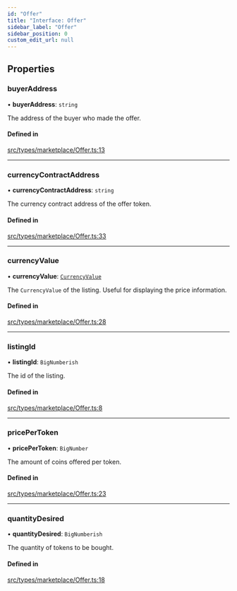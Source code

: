 ```yaml
---
id: "Offer"
title: "Interface: Offer"
sidebar_label: "Offer"
sidebar_position: 0
custom_edit_url: null
---
```


## Properties

### buyerAddress

• **buyerAddress**: `string`

The address of the buyer who made the offer.

#### Defined in

[src/types/marketplace/Offer.ts:13](https://github.com/PrasoonPratham/nftlabs-sdk-ts/blob/ff1ad69/src/types/marketplace/Offer.ts#L13)

___

### currencyContractAddress

• **currencyContractAddress**: `string`

The currency contract address of the offer token.

#### Defined in

[src/types/marketplace/Offer.ts:33](https://github.com/PrasoonPratham/nftlabs-sdk-ts/blob/ff1ad69/src/types/marketplace/Offer.ts#L33)

___

### currencyValue

• **currencyValue**: [`CurrencyValue`](CurrencyValue)

The `CurrencyValue` of the listing. Useful for displaying the price information.

#### Defined in

[src/types/marketplace/Offer.ts:28](https://github.com/PrasoonPratham/nftlabs-sdk-ts/blob/ff1ad69/src/types/marketplace/Offer.ts#L28)

___

### listingId

• **listingId**: `BigNumberish`

The id of the listing.

#### Defined in

[src/types/marketplace/Offer.ts:8](https://github.com/PrasoonPratham/nftlabs-sdk-ts/blob/ff1ad69/src/types/marketplace/Offer.ts#L8)

___

### pricePerToken

• **pricePerToken**: `BigNumber`

The amount of coins offered per token.

#### Defined in

[src/types/marketplace/Offer.ts:23](https://github.com/PrasoonPratham/nftlabs-sdk-ts/blob/ff1ad69/src/types/marketplace/Offer.ts#L23)

___

### quantityDesired

• **quantityDesired**: `BigNumberish`

The quantity of tokens to be bought.

#### Defined in

[src/types/marketplace/Offer.ts:18](https://github.com/PrasoonPratham/nftlabs-sdk-ts/blob/ff1ad69/src/types/marketplace/Offer.ts#L18)
